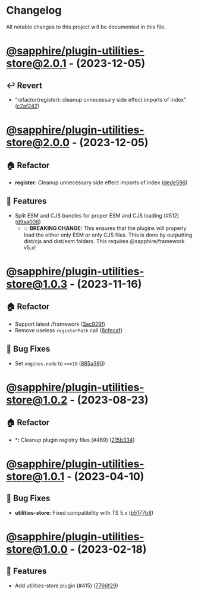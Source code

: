 # Changelog

All notable changes to this project will be documented in this file.

# [@sapphire/plugin-utilities-store@2.0.1](https://github.com/sapphiredev/plugins/compare/@sapphire/plugin-utilities-store@2.0.1...@sapphire/plugin-utilities-store@2.0.1) - (2023-12-05)

## ↩️ Revert

- "refactor(register): cleanup unnecessary side effect imports of index" ([c2af242](https://github.com/sapphiredev/plugins/commit/c2af24269956132237988d94e4d94719b2cd442c))

# [@sapphire/plugin-utilities-store@2.0.0](https://github.com/sapphiredev/plugins/compare/@sapphire/plugin-utilities-store@2.0.0...@sapphire/plugin-utilities-store@2.0.0) - (2023-12-05)

## 🏠 Refactor

- **register:** Cleanup unnecessary side effect imports of index ([dede596](https://github.com/sapphiredev/plugins/commit/dede596ae22ceec2700dd860287a1260f092b502))

## 🚀 Features

- Split ESM and CJS bundles for proper ESM and CJS loading (#512) ([d9aa006](https://github.com/sapphiredev/plugins/commit/d9aa006ff8c7f78a613dcca605d3353b992b7a46))
  - 💥 **BREAKING CHANGE:** This ensures that the plugins will properly load the
either only ESM or only CJS files. This is done by outputting
dist/cjs and dist/esm folders. This requires @sapphire/framework v5.x!

# [@sapphire/plugin-utilities-store@1.0.3](https://github.com/sapphiredev/plugins/compare/@sapphire/plugin-utilities-store@1.0.3...@sapphire/plugin-utilities-store@1.0.3) - (2023-11-16)

## 🏠 Refactor

- Support latest /framework ([3ac929f](https://github.com/sapphiredev/plugins/commit/3ac929f1c38c2edbf00fa68d5ffef055d697e602))
- Remove useless `registerPath` call ([8cfecaf](https://github.com/sapphiredev/plugins/commit/8cfecaf51e0fbf9f92c9f63415a8c10889b11b70))

## 🐛 Bug Fixes

- Set `engines.node` to `>=v18` ([885a390](https://github.com/sapphiredev/plugins/commit/885a3908d59fd00f7214ef474f2c6a3c58e95af2))

# [@sapphire/plugin-utilities-store@1.0.2](https://github.com/sapphiredev/plugins/compare/@sapphire/plugin-utilities-store@1.0.1...@sapphire/plugin-utilities-store@1.0.2) - (2023-08-23)

## 🏠 Refactor

- ***:** Cleanup plugin registry files (#469) ([215b334](https://github.com/sapphiredev/plugins/commit/215b3348b30077238147dbc643769d960b856ba1))

# [@sapphire/plugin-utilities-store@1.0.1](https://github.com/sapphiredev/plugins/compare/@sapphire/plugin-utilities-store@1.0.0...@sapphire/plugin-utilities-store@1.0.1) - (2023-04-10)

## 🐛 Bug Fixes

- **utilities-store:** Fixed compatibility with TS 5.x ([b5177b8](https://github.com/sapphiredev/plugins/commit/b5177b86da803deefbdd2421fd4bf50fb97211e1))

# [@sapphire/plugin-utilities-store@1.0.0](https://github.com/sapphiredev/plugins/tree/@sapphire/plugin-utilities-store@1.0.0) - (2023-02-18)

## 🚀 Features

- Add utilities-store plugin (#415) ([7766f29](https://github.com/sapphiredev/plugins/commit/7766f2997e7d0f52db30d2184c944076060f7033))

